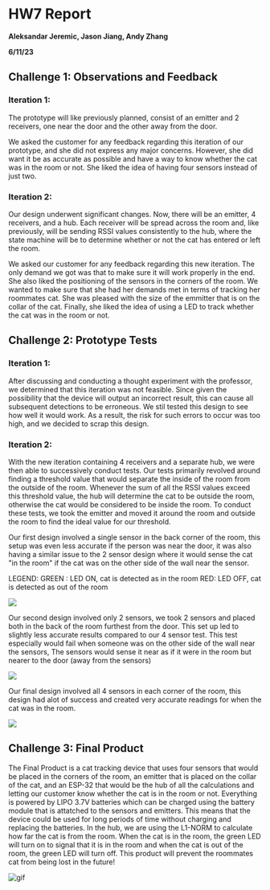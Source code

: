 # HW7 Report

**Aleksandar Jeremic, Jason Jiang, Andy Zhang**

**6/11/23**

## Challenge 1: Observations and Feedback

### Iteration 1:
The prototype will like previously planned, consist of an emitter and 2 receivers, one near the door and the other away from the door. 

We asked the customer for any feedback regarding this iteration of our prototype, and she did not express any major concerns. However, she did want it be as accurate as possible
and have a way to know whether the cat was in the room or not. She liked the idea of having four sensors instead of just two. 

### Iteration 2:
Our design underwent significant changes. Now, there will be an emitter, 4 receivers, and a hub. Each receiver will be spread across the room and, like previously, will be sending RSSI values consistently to the hub, where the state machine will be to determine whether or not the cat has entered or left the room.

We asked our customer for any feedback regarding this new iteration. The only demand we got was that to make sure it will work properly in the end. She also liked the positioning of the sensors 
in the corners of the room. We wanted to make sure that she had her demands met in terms of tracking her roommates cat. She was pleased with the size of the emmitter that is on
the collar of the cat. Finally, she liked the idea of using a LED to track whether the cat was in the room or not. 

## Challenge 2: Prototype Tests

### Iteration 1:
After discussing and conducting a thought experiment with the professor, we determined that this iteration was not feasible. Since given the possibility that the device 
will output an incorrect result, this can cause all subsequent detections to be erroneous. We stil tested this design to see how well it would work. 
As a result, the risk for such errors to occur was too high, and we decided to scrap this design.

### Iteration 2:
With the new iteration containing 4 receivers and a separate hub, we were then able to successively conduct tests. 
Our tests primarily revolved around finding a threshold value that would separate the inside of the room from the outside of the room. 
Whenever the sum of all the RSSI values exceed this threshold value, the hub will determine the cat to be outside the room, otherwise the cat would be considered to be inside the room. 
To conduct these tests, we took the emitter and moved it around the room and outside the room to find the ideal value for our threshold.



Our first design involved a single sensor in the back corner of the room, this setup was even less accurate if the person was near the door,
it was also having a similar issue to the 2 sensor design where it would sense the cat "in the room" if the cat was on the other side of the wall near the sensor.

LEGEND:
GREEN : LED ON, cat is detected as in the room
RED: LED OFF, cat is detected as out of the room

![](https://github.com/UCSD-ECE16/ece16-sp23-team-cat-tracker/blob/main/HW7/Documentation/Gifs/1sensor.jpg)


Our second design involved only 2 sensors, we took 2 sensors and placed both in the back of the room furthest from the door.
This set up led to slightly less accurate results compared to our 4 sensor test. This test especially would fail when someone was on the other side of the wall near the sensors,
The sensors would sense it near as if it were in the room but nearer to the door (away from the sensors)

![](https://github.com/UCSD-ECE16/ece16-sp23-team-cat-tracker/blob/main/HW7/Documentation/Gifs/2sensor.jpg)

Our final design involved all 4 sensors in each corner of the room, this design had alot of success and created very accurate readings for when the cat was in the room.

![](https://github.com/UCSD-ECE16/ece16-sp23-team-cat-tracker/blob/main/HW7/Documentation/Gifs/4sensor.jpg)



## Challenge 3: Final Product

The Final Product is a cat tracking device that uses four sensors that would be placed in the corners of the room, an emitter that is placed on the collar of the cat, and 
an ESP-32 that would be the hub of all the calculations and letting our customer know whether the cat is in the room or not. Everything is powered by LIPO 3.7V batteries 
which can be charged using the battery module that is attatched to the sensors and emitters. This means that the device could be used for long periods of time without charging
and replacing the batteries. In the hub, we are using the L1-NORM to calculate how far the cat is from the room. When the cat is in the room, the green LED will turn on to signal that it is in the room
and when the cat is out of the room, the green LED will turn off. This product will prevent the roommates cat from being lost in the future!

![gif](Fig/c3.gif)

